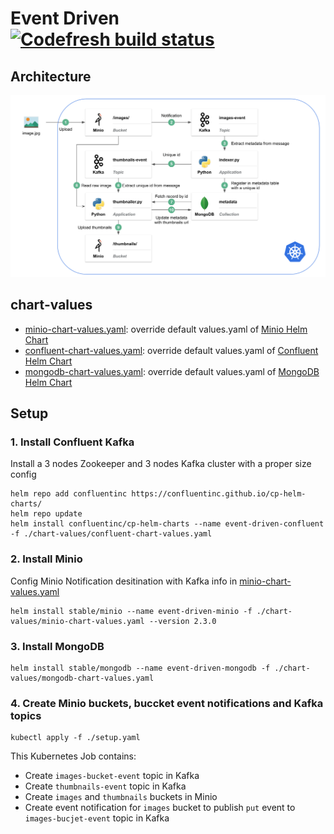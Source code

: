 # Event Driven [![Codefresh build status]( https://g.codefresh.io/api/badges/pipeline/qshao-pivotal_marketplace/qshao-pivotal%2Fdata-on-k8s%2Fdata-on-k8s?branch=master&key=eyJhbGciOiJIUzI1NiJ9.NWMxYWE4MTZlNWFiYjUwNGU1MjljNTY3.6aWX049NTXW6u_sh7DqsbusOf606eHaoVUw7wD-NHeo&type=cf-2)]( https://g.codefresh.io/pipelines/data-on-k8s/builds?repoOwner=qshao-pivotal&repoName=data-on-k8s&serviceName=qshao-pivotal%2Fdata-on-k8s&filter=trigger:build~Build;branch:master;pipeline:5c3382bfc67fe4a2d98c9cd9~data-on-k8s)

## Architecture
![](event-driven-architecture.png)
## chart-values
  - [minio-chart-values.yaml](chart-values/minio-chart-values.yaml): override default values.yaml of [Minio Helm Chart](https://github.com/helm/charts/tree/master/stable/minio)
  - [confluent-chart-values.yaml](chart-values/confluent-chart-values.yaml): override default values.yaml of [Confluent Helm Chart](https://github.com/confluentinc/cp-helm-charts)
  - [mongodb-chart-values.yaml](chart-values/mongodb-chart-values.yaml): override default values.yaml of [MongoDB Helm Chart](https://github.com/helm/charts/tree/master/stable/mongodb)
## Setup
### 1. Install Confluent Kafka
Install a 3 nodes Zookeeper and 3 nodes Kafka cluster with a proper size config
```
helm repo add confluentinc https://confluentinc.github.io/cp-helm-charts/
helm repo update
helm install confluentinc/cp-helm-charts --name event-driven-confluent -f ./chart-values/confluent-chart-values.yaml
```
### 2. Install Minio
Config Minio Notification desitination with Kafka info in [minio-chart-values.yaml](chart-values/minio-chart-values.yaml)
```
helm install stable/minio --name event-driven-minio -f ./chart-values/minio-chart-values.yaml --version 2.3.0
```
### 3. Install MongoDB
```
helm install stable/mongodb --name event-driven-mongodb -f ./chart-values/mongodb-chart-values.yaml
```
### 4. Create Minio buckets, buccket event notifications and Kafka topics 
```
kubectl apply -f ./setup.yaml
```
This Kubernetes Job contains:
  - Create `images-bucket-event` topic in Kafka
  - Create `thumbnails-event` topic in Kafka
  - Create `images` and `thumbnails` buckets in Minio
  - Create event notification for `images` bucket to publish `put` event to `images-bucjet-event` topic in Kafka